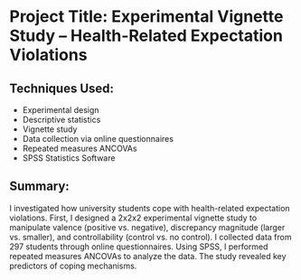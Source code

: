 # Project Title: Experimental Vignette Study – Health-Related Expectation Violations

## Techniques Used:
- Experimental design
- Descriptive statistics
- Vignette study
- Data collection via online questionnaires
- Repeated measures ANCOVAs
- SPSS Statistics Software

## Summary:
I investigated how university students cope with health-related expectation violations. First, I designed a 2x2x2 experimental vignette study to manipulate valence (positive vs. negative), discrepancy magnitude (larger vs. smaller), and controllability (control vs. no control). I collected data from 297 students through online questionnaires. Using SPSS, I performed repeated measures ANCOVAs to analyze the data. The study revealed key predictors of coping mechanisms.
